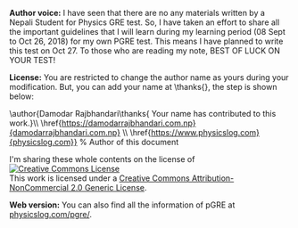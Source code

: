 <b>Author voice:</b> I have seen that there are no any materials written by a Nepali Student for Physics GRE test.
So, I have taken an effort to share all the important guidelines that I will learn during my learning period 
(08 Sept to Oct 26, 2018) for my own PGRE test. This means I have planned to write this test on Oct 27.
To those who are reading my note, BEST OF LUCK ON YOUR TEST!

<b>License:</b> You are restricted to change the author name as yours during your 
modification. But, you can add your name at \thanks{}, the step is shown below:


\author{Damodar Rajbhandari\thanks{ Your name has contributed to this work.}\\\\ \href{https://damodarrajbhandari.com.np}{damodarrajbhandari.com.np} 
\\\\ \href{https://www.physicslog.com}{physicslog.com}} % Author of this document


I'm sharing these whole contents on the license of  
<a rel="license" href="http://creativecommons.org/licenses/by-nc/2.0/"><img alt="Creative Commons License" style="border-width:0" src="https://i.creativecommons.org/l/by-nc/2.0/88x31.png" /></a><br />This work is licensed under a <a rel="license" href="http://creativecommons.org/licenses/by-nc/2.0/">Creative Commons Attribution-NonCommercial 2.0 Generic License</a>.

<b>Web version:</b> You can also find all the information of pGRE at [physicslog.com/pgre/](https://www.physicslog.com/pgre/).
